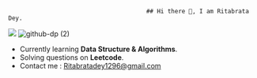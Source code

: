                                            ## Hi there 👋, I am Ritabrata Dey.
![](https://komarev.com/ghpvc/?username=Ritax2003&color=green&style=plastic)
![github-dp (2)](https://user-images.githubusercontent.com/82272821/189716208-18c89433-a420-48a5-9847-2fac97f50da6.png)

- Currently learning **Data Structure & Algorithms**.
- Solving questions on **Leetcode**.
- Contact me : [Ritabratadey1296@gmail.com](https://mail.google.com/mail/u/0/#inbox)

